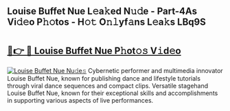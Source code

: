 ## Louise Buffet Nue L𝚎a𝚔ed N𝚞𝚍e - Part-4As Vi𝚍𝚎o P𝚑𝚘tos - H𝚘𝚝 O𝚗𝚕yf𝚊ns L𝚎a𝚔s LBq9S

# <h2><a href="http://kfajs11.oniu.top/?m=Louise+Buffet+Nue">🔗👉 🔴 Louise Buffet Nue P𝚑ot𝚘𝚜 V𝚒d𝚎o</a></h2>

[![Louise Buffet Nue Nu𝚍e𝚜](https://i.imgur.com/0qMVB7G.gif)](http://kfajs11.oniu.top/?m=Louise+Buffet+Nue)
Cybernetic performer and multimedia innovator Louise Buffet Nue, known for publishing dance and lifestyle tutorials through viral dance sequences and compact clips. Versatile stagehand Louise Buffet Nue, known for their exceptional skills and accomplishments in supporting various aspects of live performances.  
